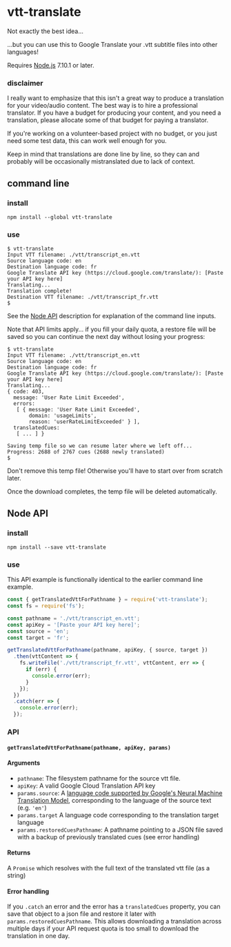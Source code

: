 # vtt-translate

Not exactly the best idea...

...but you can use this to Google Translate your .vtt subtitle files into other languages!

Requires [Node.js](https://nodejs.org) 7.10.1 or later.

### disclaimer

I really want to emphasize that this isn't a great way to produce a translation for your video/audio content. The best way is to hire a professional translator. If you have a budget for producing your content, and you need a translation, please allocate some of that budget for paying a translator.

If you're working on a volunteer-based project with no budget, or you just need some test data, this can work well enough for you.

Keep in mind that translations are done line by line, so they can and probably will be occasionally mistranslated due to lack of context.

## command line

### install

```console
npm install --global vtt-translate
```

### use

```console
$ vtt-translate 
Input VTT filename: ./vtt/transcript_en.vtt
Source language code: en
Destination language code: fr
Google Translate API key (https://cloud.google.com/translate/): [Paste your API key here]
Translating...
Translation complete!
Destination VTT filename: ./vtt/transcript_fr.vtt
$
```
See the [Node API](#node-api) description for explanation of the command line inputs.

Note that API limits apply... if you fill your daily quota, a restore file will be saved so you can continue the next day without losing your progress:

```console
$ vtt-translate 
Input VTT filename: ./vtt/transcript_en.vtt
Source language code: en
Destination language code: fr
Google Translate API key (https://cloud.google.com/translate/): [Paste your API key here]
Translating...
{ code: 403,
  message: 'User Rate Limit Exceeded',
  errors: 
   [ { message: 'User Rate Limit Exceeded',
       domain: 'usageLimits',
       reason: 'userRateLimitExceeded' } ],
  translatedCues: 
   [ ... ] }

Saving temp file so we can resume later where we left off...
Progress: 2688 of 2767 cues (2688 newly translated)
$
```

Don't remove this temp file! Otherwise you'll have to start over from scratch later.

Once the download completes, the temp file will be deleted automatically.

## Node API

### install

```console
npm install --save vtt-translate
```

### use

This API example is functionally identical to the earlier command line example.

```js
const { getTranslatedVttForPathname } = require('vtt-translate');
const fs = require('fs');

const pathname = './vtt/transcript_en.vtt';
const apiKey = '[Paste your API key here]';
const source = 'en';
const target = 'fr';

getTranslatedVttForPathname(pathname, apiKey, { source, target })
  .then(vttContent => {
    fs.writeFile('./vtt/transcript_fr.vtt', vttContent, err => {
      if (err) {
        console.error(err);
      }
    });
  })
  .catch(err => {
    console.error(err);
  });
```

### API

#### `getTranslatedVttForPathname(pathname, apiKey, params)`

#### Arguments
* `pathname`: The filesystem pathname for the source vtt file.
* `apiKey`: A valid Google Cloud Translation API key
* `params.source`: A [language code supported by Google's Neural Machine Translation Model](https://cloud.google.com/translate/docs/languages#languages-nmt), corresponding to the language of the source text (e.g. `'en'`)
* `params.target` A language code corresponding to the translation target language
* `params.restoredCuesPathname`: A pathname pointing to a JSON file saved with a backup of previously translated cues (see error handling)

#### Returns
A `Promise` which resolves with the full text of the translated vtt file (as a string)

#### Error handling
If you `.catch` an error and the error has a `translatedCues` property, you can save that object to a json file and restore it later with `params.restoredCuesPathname`. This allows downloading a translation across multiple days if your API request quota is too small to download the translation in one day.
